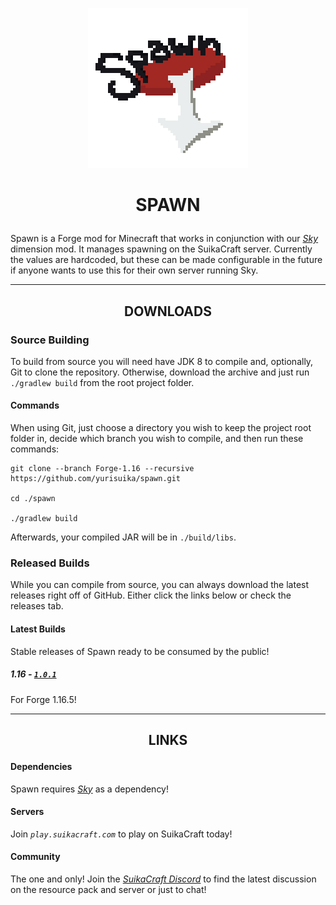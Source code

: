 <p align="center"><img src="https://github.com/yurisuika/Spawn/blob/Forge-1.16/src/main/resources/pack.png?raw=true" width="256" height="256"></p>

# <p align="center">SPAWN</p>

Spawn is a Forge mod for Minecraft that works in conjunction with our *[Sky](https://github.com/yurisuika/Sky)* dimension mod. It manages spawning on the SuikaCraft server. Currently the values are hardcoded, but these can be made configurable in the future if anyone wants to use this for their own server running Sky.

---

## <p align="center">DOWNLOADS</p>

### Source Building

To build from source you will need have JDK 8 to compile and, optionally, Git to clone the repository. Otherwise, download the archive and just run `./gradlew build` from the root project folder.

#### Commands

When using Git, just choose a directory you wish to keep the project root folder in, decide which branch you wish to compile, and then run these commands:

```shell script
git clone --branch Forge-1.16 --recursive https://github.com/yurisuika/spawn.git

cd ./spawn

./gradlew build
```

Afterwards, your compiled JAR will be in `./build/libs`.

### Released Builds

While you can compile from source, you can always download the latest releases right off of GitHub. Either click the links below or check the releases tab.

#### Latest Builds

Stable releases of Spawn ready to be consumed by the public!

##### 1.16 - [*`1.0.1`*](https://github.com/yurisuika/Spawn/releases/download/1.0.1/spawn-1.16.5-1.0.1.jar)

For Forge 1.16.5!

---

## <p align="center">LINKS</p>

#### Dependencies

Spawn requires *[Sky](https://github.com/yurisuika/Sky)* as a dependency!

#### Servers

Join *`play.suikacraft.com`* to play on SuikaCraft today!

#### Community

The one and only! Join the *[SuikaCraft Discord](https://discord.gg/0zdNEkQle7Qg9C1H)* to find the latest discussion on the resource pack and server or just to chat!
